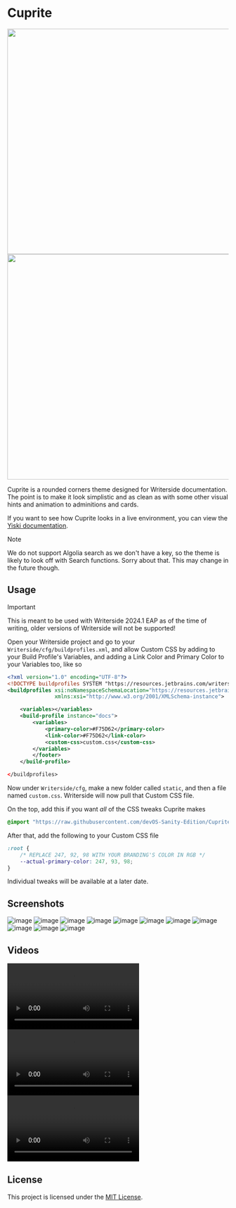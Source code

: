 # Cuprite

<p align="center">
  <img src="docs/assets/Arc_NAmemCD7uP.png" width="512"></img>
  <img src="docs/assets/Arc_H1SxFkFD7F.png" width="512"></img>
</p>

Cuprite is a rounded corners theme designed for Writerside documentation. The point is to make it look simplistic and as clean as with some other visual hints and animation to adminitions and cards.

If you want to see how Cuprite looks in a live environment, you can view the [Yiski documentation](https://yiski.devos.one).

> [!NOTE]
> We do not support Algolia search as we don't have a key, so the theme is likely to look off with Search functions. Sorry about that. This may change in the future though.

## Usage

> [!IMPORTANT]
> This is meant to be used with Writerside 2024.1 EAP as of the time of writing, older versions of Writerside will not be supported!

Open your Writerside project and go to your `Writerside/cfg/buildprofiles.xml`, and allow Custom CSS by adding to your Build Profile's Variables, and adding a Link Color and Primary Color to your Variables too, like so

```xml
<?xml version="1.0" encoding="UTF-8"?>
<!DOCTYPE buildprofiles SYSTEM "https://resources.jetbrains.com/writerside/1.0/build-profiles.dtd">
<buildprofiles xsi:noNamespaceSchemaLocation="https://resources.jetbrains.com/writerside/1.0/build-profiles.xsd"
               xmlns:xsi="http://www.w3.org/2001/XMLSchema-instance">

    <variables></variables>
    <build-profile instance="docs">
        <variables>
            <primary-color>#F75D62</primary-color>
            <link-color>#F75D62</link-color>
            <custom-css>custom.css</custom-css>
        </variables>
        </footer>
    </build-profile>

</buildprofiles>
```

Now under `Writerside/cfg`, make a new folder called `static`, and then a file named `custom.css`. Writerside will now pull that Custom CSS file.

On the top, add this if you want *all* of the CSS tweaks Cuprite makes

```css
@import "https://raw.githubusercontent.com/devOS-Sanity-Edition/Cuprite/main/Cuprite.css";
```

After that, add the following to your Custom CSS file

```css
:root {
    /* REPLACE 247, 92, 98 WITH YOUR BRANDING'S COLOR IN RGB */
    --actual-primary-color: 247, 93, 98;
}
```

Individual tweaks will be available at a later date.

## Screenshots

![image](docs/assets/Arc_VMyPaUbmMO.png)
![image](docs/assets/Arc_3d4K6OCOx4.png)
![image](docs/assets/Arc_yIJNO8yRUV.png)
![image](docs/assets/Arc_a7pomVA0BI.png)
![image](docs/assets/Arc_HjGehq5Lfe.png)
![image](docs/assets/Arc_jHX4o5iRke.png)
![image](docs/assets/Arc_kdpYC7KLun.png)
![image](docs/assets/Arc_utlX3BAPVd.png)
![image](docs/assets/Arc_wKKhL1OPRB.png)
![image](docs/assets/Arc_mRvuWDuTPt.png)
![image](docs/assets/Arc_yNR8n8bmBS.png)

## Videos

![video](docs/assets/Arc_0LWw56574s.mp4)
![video](docs/assets/Arc_dOcSgoPasM.mp4)
![video](docs/assets/Arc_UXSKlaAANe.mp4)

## License
This project is licensed under the [MIT License](LICENSE).